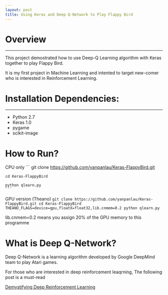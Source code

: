 ```yaml
---
layout: post
title: Using Keras and Deep Q-Network to Play Flappy Bird
---
```


# Overview
---

This project demostrated how to use Deep-Q Learning algorithm with Keras together to play Flappy Bird.

It is my first project in Machine Learning and intented to target new-comer who is interested in Reinforcement Learning.

# Installation Dependencies:
---

* Python 2.7
* Keras 1.0 
* pygame
* scikit-image

# How to Run?

CPU only
	```
	git clone https://github.com/yanpanlau/Keras-FlappyBird.git

	cd Keras-FlappyBird
	
	python qlearn.py
	```

GPU version (Theano)
	```
	git clone https://github.com/yanpanlau/Keras-FlappyBird.git
	cd Keras-FlappyBird
	THEANO_FLAGS=device=gpu,floatX=float32,lib.cnmem=0.2 python qlearn.py
	```

lib.cnmem=0.2 means you assign 20% of the GPU memory to this programme

# What is Deep Q-Network?

Deep Q-Network is a learning algorithm developed by Google DeepMind team to play Atari games.

For those who are interested in deep reinforcement leaqrning, The following post is a must-read

[Demystifying Deep Reinforcement Learning](https://www.nervanasys.com/demystifying-deep-reinforcement-learning/)


